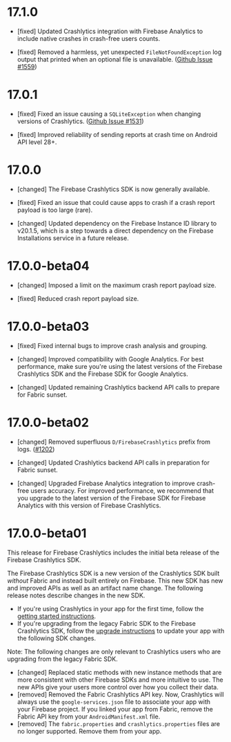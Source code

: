 # 17.1.0

- [fixed] Updated Crashlytics integration with Firebase Analytics to
  include native crashes in crash-free users counts.

- [fixed] Removed a harmless, yet unexpected `FileNotFoundException` log
  output that printed when an optional file is unavailable.
  ([Github Issue #1559](//github.com/firebase/firebase-android-sdk/issues/1559#issuecomment-638387614))

# 17.0.1

- [fixed] Fixed an issue causing a `SQLiteException` when changing versions
  of Crashlytics.
  ([Github Issue #1531](https://github.com/firebase/firebase-android-sdk/issues/1531))

- [fixed] Improved reliability of sending reports at crash time on Android API
  level 28+.

# 17.0.0

- [changed] The Firebase Crashlytics SDK is now generally available.

- [fixed] Fixed an issue that could cause apps to crash if a crash report
  payload is too large (rare).

- [changed] Updated dependency on the Firebase Instance ID library to v20.1.5,
  which is a step towards a direct dependency on the Firebase Installations
  service in a future release.

# 17.0.0-beta04

- [changed] Imposed a limit on the maximum crash report payload size.

- [fixed] Reduced crash report payload size.

# 17.0.0-beta03

- [fixed] Fixed internal bugs to improve crash analysis and grouping.

- [changed] Improved compatibility with Google Analytics. For best
  performance, make sure you're using the latest versions of the
  Firebase Crashlytics SDK and the Firebase SDK for Google Analytics.

- [changed] Updated remaining Crashlytics backend API calls to prepare
  for Fabric sunset.

# 17.0.0-beta02

- [changed] Removed superfluous `D/FirebaseCrashlytics` prefix from logs.
  ([#1202](https://github.com/firebase/firebase-android-sdk/issues/1202))

- [changed] Updated Crashlytics backend API calls in preparation for
  Fabric sunset.

- [changed] Upgraded Firebase Analytics integration to improve crash-free
  users accuracy. For improved performance, we recommend that you upgrade to the
  latest version of the Firebase SDK for Firebase Analytics with this
  version of Firebase Crashlytics.

# 17.0.0-beta01

This release for Firebase Crashlytics includes the initial beta release of
the Firebase Crashlytics SDK.

The Firebase Crashlytics SDK is a new version of the Crashlytics SDK
built _without_ Fabric and instead built entirely on Firebase. This new SDK has
new and improved APIs as well as an artifact name change.
The following release notes describe changes in the new SDK.

 - If you're using Crashlytics in your app for the first time, follow the
 [getting started instructions](https://firebase.google.com/docs/crashlytics/get-started-new-sdk?platform=android).
 - If you're upgrading from the legacy Fabric SDK to the
 Firebase Crashlytics SDK, follow the [upgrade instructions](https://firebase.google.com/docs/crashlytics/upgrade-sdk?platform=android)
 to update your app with the following SDK changes.

Note: The following changes are only relevant to Crashlytics users who are
upgrading from the legacy Fabric SDK.

 - [changed] Replaced static methods with new instance methods that are more
 consistent with other Firebase SDKs and more intuitive to use. The new APIs
 give your users more control over how you collect their data.
 - [removed] Removed the Fabric Crashlytics API key. Now, Crashlytics
 will always use the `google-services.json` file to associate your app with your
 Firebase project. If you linked your app from Fabric, remove the Fabric API key
 from your `AndroidManifest.xml` file.
 - [removed] The `fabric.properties` and `crashlytics.properties` files are no
 longer supported. Remove them from your app.

